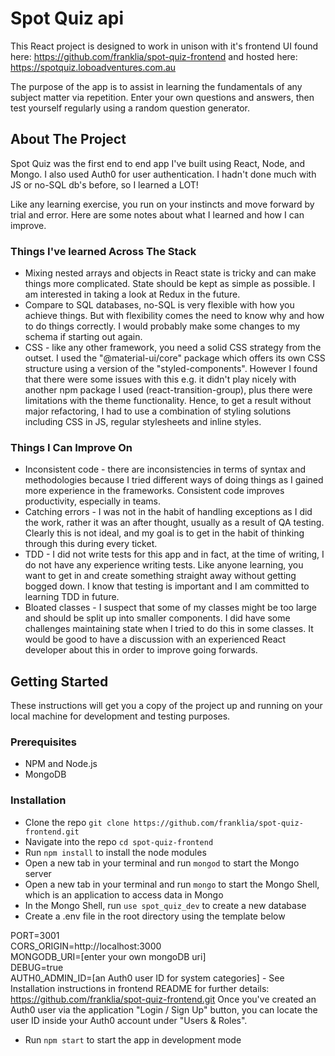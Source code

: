 # Spot Quiz api

This React project is designed to work in unison with it's frontend UI found here: https://github.com/franklia/spot-quiz-frontend and hosted here: https://spotquiz.loboadventures.com.au

The purpose of the app is to assist in learning the fundamentals of any subject matter via repetition. Enter your own questions and answers, then test yourself regularly using a random question generator.

## About The Project

Spot Quiz was the first end to end app I've built using React, Node, and Mongo. I also used Auth0 for user authentication. I hadn't done much with JS or no-SQL db's before, so I learned a LOT!

Like any learning exercise, you run on your instincts and move forward by trial and error. Here are some notes about what I learned and how I can improve.

### Things I've learned Across The Stack

- Mixing nested arrays and objects in React state is tricky and can make things more complicated. State should be kept as simple as possible. I am interested in taking a look at Redux in the future.
- Compare to SQL databases, no-SQL is very flexible with how you achieve things. But with flexibility comes the need to know why and how to do things correctly. I would probably make some changes to my schema if starting out again.
- CSS - like any other framework, you need a solid CSS strategy from the outset. I used the "@material-ui/core" package which offers its own CSS structure using a version of the "styled-components". However I found that there were some issues with this e.g. it didn't play nicely with another npm package I used (react-transition-group), plus there were limitations with the theme functionality. Hence, to get a result without major refactoring, I had to use a combination of styling solutions including CSS in JS, regular stylesheets and inline styles.

### Things I Can Improve On

- Inconsistent code - there are inconsistencies in terms of syntax and methodologies because I tried different ways of doing things as I gained more experience in the frameworks. Consistent code improves productivity, especially in teams.
- Catching errors - I was not in the habit of handling exceptions as I did the work, rather it was an after thought, usually as a result of QA testing. Clearly this is not ideal, and my goal is to get in the habit of thinking through this during every ticket.
- TDD - I did not write tests for this app and in fact, at the time of writing, I do not have any experience writing tests. Like anyone learning, you want to get in and create something straight away without getting bogged down. I know that testing is important and I am committed to learning TDD in future.
- Bloated classes - I suspect that some of my classes might be too large and should be split up into smaller components. I did have some challenges maintaining state when I tried to do this in some classes. It would be good to have a discussion with an experienced React developer about this in order to improve going forwards.

## Getting Started

These instructions will get you a copy of the project up and running on your local machine for development and testing purposes.

### Prerequisites

- NPM and Node.js
- MongoDB

### Installation

- Clone the repo `git clone https://github.com/franklia/spot-quiz-frontend.git`
- Navigate into the repo `cd spot-quiz-frontend`
- Run `npm install` to install the node modules
- Open a new tab in your terminal and run `mongod` to start the Mongo server
- Open a new tab in your terminal and run `mongo` to start the Mongo Shell, which is an application to access data in Mongo
- In the Mongo Shell, run `use spot_quiz_dev` to create a new database
- Create a .env file in the root directory using the template below

PORT=3001  
CORS_ORIGIN=http://localhost:3000  
MONGODB_URI=[enter your own mongoDB uri]  
DEBUG=true  
AUTH0_ADMIN_ID=[an Auth0 user ID for system categories] - See Installation instructions in frontend README for further details: https://github.com/franklia/spot-quiz-frontend.git Once you've created an Auth0 user via the application "Login / Sign Up" button, you can locate the user ID inside your Auth0 account under "Users & Roles".

- Run `npm start` to start the app in development mode
